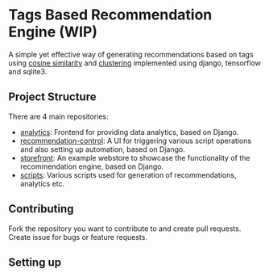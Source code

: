 # Tags Based Recommendation Engine (WIP)
A simple yet effective way of generating recommendations based on tags using [cosine similarity](docs/cosine_similarity.md) and [clustering](docs/clustering.md) implemented using django, tensorflow and sqlite3.

## Project Structure
There are 4 main repositories: 
- [analytics](): Frontend for providing data analytics, based on Django.
- [recommendation-control](): A UI for triggering various script operations and also setting up automation, based on Django.
- [storefront](): An example webstore to showcase the functionality of the recommendation engine, based on Django.
- [scripts](): Various scripts used for generation of recommendations, analytics etc.

## Contributing
Fork the repository you want to contribute to and create pull requests. Create issue for bugs or feature requests.

## Setting up
